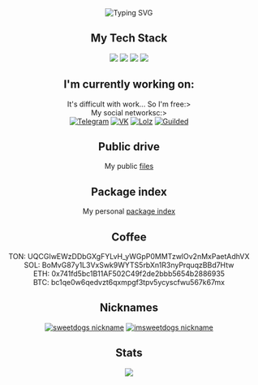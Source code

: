 <div align="center">
    <img src="https://readme-typing-svg.demolab.com?font=Inconsolata&weight=500&duration=2000&pause=1000&center=true&multiline=true&repeat=false&width=435&lines=Hello%2C+Hello;I'm+Sweetdogs,+A+tech+geek+and+clown)" alt="Typing SVG" />
    <div>
        <h2>My Tech Stack</h2>
        <div>
            <img src="https://img.shields.io/badge/-Python-%23E44D27?style=flat-square&logo=python&logoColor=ffffff">
            <img src="https://img.shields.io/badge/-Go-%231572B6?style=flat-square&logo=go&logoColor=ffffff">
            <img src="https://img.shields.io/badge/-Rust-%2300C7B7?style=flat-square&logo=rust&logoColor=ffffff">
            <img src="https://img.shields.io/badge/-PHP-%23ffffff?style=flat-square&logo=php&logoColor=000000">
        </div>
    </div>
    <div>
        <h2>I'm currently working on:</h2>
        <div>
        It's difficult with work... So I'm free:>
        </div>
        <div>My social networksc:></div>
        <div>
            <a href="https://t.me/imsweetdogs"><img src="https://img.shields.io/badge/TG-5DC8CD" alt="Telegram"></a>
            <a href="https://vk.com/sweetdogs"><img src="https://img.shields.io/badge/VK-0C5DA5" alt="VK"></a>
            <a href="https://lolz.live/members/6330060/"><img src="https://img.shields.io/badge/Lolz-188045" alt="Lolz"></a>
            <a href="https://www.guilded.gg/u/sweetdogs"><img src="https://img.shields.io/badge/Guilded-fcba03" alt="Guilded"></a>
        </div>
    </div>
    <div>
        <h2>Public drive</h2>
        My public <a href="https://cddisk.r7.ru/link/db250a21-aaaa-4830-9e13-2d9588b0cdfa">files</a>
    </div>
    <div>
        <h2>Package index</h2>
        My personal <a href="https://gitverse.ru/sweetdogs?tab=packages">package index</a>
    </div>
    <div>
        <h2>Coffee</h2>
        <div>TON: UQCGIwEWzDDbGXgFYLvH_yWGpP0MMTzwlOv2nMxPaetAdhVX</div>
        <div>SOL: BoMvG87y1L3VxSwk9WYTS5rbXn1R3nyPrquqzBBd7Htw</div>
        <div>ETH: 0x741fd5bc1B11AF502C49f2de2bbb5654b2886935</div>
        <div>BTC: bc1qe0w6qedvzt6qxmpgf3tpv5ycyscfwu567k67mx</div>
    </div>
    <div>
        <h2>Nicknames</h2>
        <a href="https://mynickname.com/id1828913"><img src="https://mynickname.com/img.php?nick=sweetdogs&sert=2&text=t4" alt="sweetdogs nickname" /></a>
        <a href="https://mynickname.com/id1832578"><img src="https://mynickname.com/img.php?nick=imsweetdogs&sert=2&text=t4" alt="imsweetdogs nickname" border="0" /></a>
    </div>
    <div>
        <h2>Stats</h2>
        <img src="https://github-readme-stats.vercel.app/api?username=imsweetdogs&show_icons=true&theme=dracula">
    </div>
</div>
